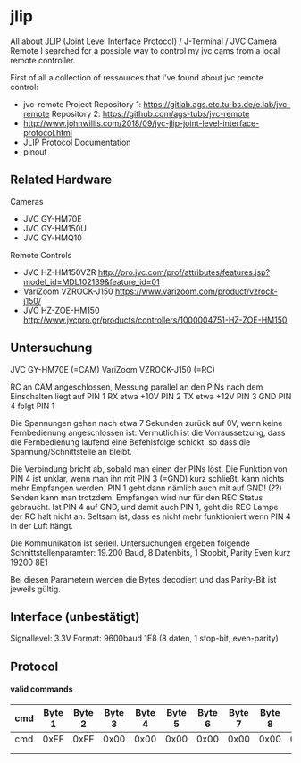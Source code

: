 # jlip
All about JLIP (Joint Level Interface Protocol) / J-Terminal / JVC Camera Remote
I searched for a possible way to control my jvc cams from a local remote controller.

First of all a collection of ressources that i've found about jvc remote control:
- jvc-remote Project
Repository 1:
https://gitlab.ags.etc.tu-bs.de/e.lab/jvc-remote
Repository 2:
https://github.com/ags-tubs/jvc-remote
- http://www.johnwillis.com/2018/09/jvc-jlip-joint-level-interface-protocol.html
- JLIP Protocol Documentation
- pinout

Related Hardware
---------

Cameras
- JVC GY-HM70E
- JVC GY-HM150U
- JVC GY-HMQ10

Remote Controls
- JVC HZ-HM150VZR http://pro.jvc.com/prof/attributes/features.jsp?model_id=MDL102139&feature_id=01
- VariZoom VZROCK-J150 https://www.varizoom.com/product/vzrock-j150/
- JVC HZ-ZOE-HM150 http://www.jvcpro.gr/products/controllers/1000004751-HZ-ZOE-HM150

Untersuchung
---------
JVC GY-HM70E (=CAM)
VariZoom VZROCK-J150 (=RC)

RC an CAM angeschlossen, Messung parallel an den PINs
nach dem Einschalten liegt auf
PIN 1 RX etwa +10V
PIN 2 TX etwa +12V
PIN 3 GND
PIN 4 folgt PIN 1

Die Spannungen gehen nach etwa 7 Sekunden zurück auf 0V, wenn keine Fernbedienung angeschlossen ist.
Vermutlich ist die Vorraussetzung, dass die Fernbedienung laufend eine Befehlsfolge schickt, so dass die Spannung/Schnittstelle an bleibt.

Die Verbindung bricht ab, sobald man einen der PINs löst.
Die Funktion von PIN 4 ist unklar, wenn man ihn mit PIN 3 (=GND) kurz schließt,
kann nichts mehr Empfangen werden. PIN 1 geht dann nämlich auch mit auf GND!
(??)
Senden kann man trotzdem.
Empfangen wird nur für den REC Status gebraucht. Ist PIN 4 auf GND, und damit auch PIN 1, geht die REC Lampe der RC halt nicht an.
Seltsam ist, dass es nicht mehr funktioniert wenn PIN 4 in der Luft hängt.

Die Kommunikation ist seriell. Untersuchungen ergeben folgende Schnittstellenparamter:
19.200 Baud, 8 Datenbits, 1 Stopbit, Parity Even
kurz
19200 8E1

Bei diesen Parametern werden die Bytes decodiert und das Parity-Bit ist jeweils gültig.

Interface (unbestätigt)
---------
Signallevel: 3.3V
Format: 9600baud 1E8 (8 daten, 1 stop-bit, even-parity)

Protocol
---------

#### valid commands ####

|cmd|Byte 1|Byte 2|Byte 3|Byte 4|Byte 5|Byte 6|Byte 7|Byte 8|Byte 9|Byte 10|Byte 11|
|---|------|------|------|------|------|------|------|------|------|------|------|
|cmd|0xFF|0xFF|0x00|0x00|0x00|0x00|0x00|0x00|0x00|0x00|chk|
|||||||||||
|||||||||||
